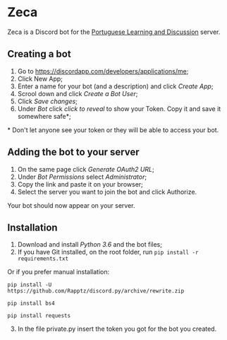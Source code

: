 # Zeca
Zeca is a Discord bot for the [Portuguese Learning and Discussion](https://discord.gg/xMwmBZe) server.

## Creating a bot

1. Go to https://discordapp.com/developers/applications/me;
2. Click New App;
3. Enter a name for your bot (and a description) and click *Create App*;
4. Scrool down and click *Create a Bot User*;
5. Click *Save changes*;
6. Under *Bot* click *click to reveal* to show your Token. Copy it and save it somewhere safe\*;

\* Don't let anyone see your token or they will be able to access your bot.


## Adding the bot to your server

1. On the same page click *Generate OAuth2 URL*;
2. Under *Bot Permissions* select *Administrator*;
3. Copy the link and paste it on your browser;
4. Select the server you want to join the bot and click Authorize.

Your bot should now appear on your server.

## Installation

1. Download and install *Python 3.6* and the bot files;
2. If you have Git installed, on the root folder, run ```pip install -r requirements.txt```

Or if you prefer manual installation:

```pip install -U https://github.com/Rapptz/discord.py/archive/rewrite.zip```

```pip install bs4```

```pip install requests```

3. In the file private.py insert the token you got for the bot you created.

